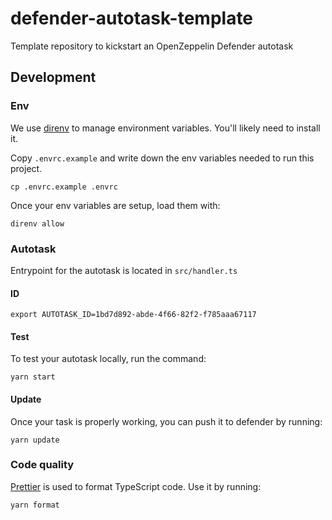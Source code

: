 # defender-autotask-template
Template repository to kickstart an OpenZeppelin Defender autotask

## Development

### Env

We use [direnv](https://direnv.net) to manage environment variables. You'll likely need to install it.

Copy `.envrc.example` and write down the env variables needed to run this project.
```
cp .envrc.example .envrc
```

Once your env variables are setup, load them with:
```
direnv allow
```

### Autotask

Entrypoint for the autotask is located in `src/handler.ts`

#### ID

```
export AUTOTASK_ID=1bd7d892-abde-4f66-82f2-f785aaa67117
```

#### Test

To test your autotask locally, run the command:
```
yarn start
```

#### Update

Once your task is properly working, you can push it to defender by running:
```
yarn update
```

### Code quality

[Prettier](https://prettier.io) is used to format TypeScript code. Use it by running:

```
yarn format
```
